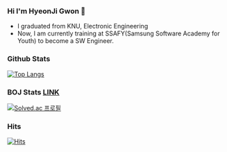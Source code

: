 ### Hi I'm HyeonJi Gwon 👋

- I graduated from KNU, Electronic Engineering
- Now, I am currently training at SSAFY(Samsung Software Academy for Youth) to become a SW Engineer.

<!-- ### Github Stats

[![Anurag's github stats](https://github-readme-stats.vercel.app/api?username=GwonHJ)](https://github.com/anuraghazra/github-readme-stats) -->

### Github Stats

<!-- [![Anurag's github stats](https://github-readme-stats.vercel.app/api?username=GwonHJ)](https://github.com/anuraghazra/github-readme-stats) -->

[![Top Langs](https://github-readme-stats.vercel.app/api/top-langs/?username=GwonHJ&layout=compact)](https://github.com/anuraghazra/github-readme-stats)



### BOJ Stats [LINK](https://www.acmicpc.net/ranklist/university)
[![Solved.ac
프로필](http://mazassumnida.wtf/api/v2/generate_badge?boj=dnl7qjs)](https://solved.ac/dnl7qjs)


### Hits
[![Hits](https://hits.seeyoufarm.com/api/count/incr/badge.svg?url=https%3A%2F%2Fgithub.com%2Fdnl7qjs&count_bg=%2379C83D&title_bg=%23555555&icon=&icon_color=%23E7E7E7&title=hits&edge_flat=false)](https://hits.seeyoufarm.com)

<!--
**GwonHJ/GwonHJ** is a ✨ _special_ ✨ repository because its `README.md` (this file) appears on your GitHub profile.



Here are some ideas to get you started:

- 🔭 I’m currently working on ...
- 🌱 I’m currently learning ...
- 👯 I’m looking to collaborate on ...
- 🤔 I’m looking for help with ...
- 💬 Ask me about ...
- 📫 How to reach me: ...
- 😄 Pronouns: ...
- ⚡ Fun fact: ...
-->
